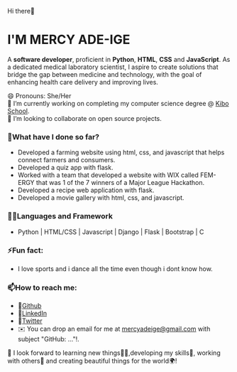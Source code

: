 Hi there👋  
# I'M MERCY ADE-IGE  
A **software developer**, proficient in **Python**, **HTML**, **CSS** and **JavaScript**. As a dedicated medical laboratory scientist, I aspire to create solutions that bridge the gap between medicine and technology, with the goal of enhancing health care delivery and improving lives.

😄 Pronouns: She/Her  
🔭 I’m currently working on completing my computer science degree @ [Kibo School](https://kibo.school/).  
👯 I’m looking to collaborate on open source projects.  

### **🌱What have I done so far?**  
- Developed a farming website using html, css, and javascript that helps connect farmers and consumers.
- Developed a quiz app with flask.  
- Worked with a team that developed a website with WIX called FEM-ERGY that was 1 of the 7 winners of a Major League Hackathon.  
- Developed a recipe web application with flask.  
- Developed a movie gallery with html, css, and javascript.  

### **👩‍🔬Languages and Framework**  
- Python | HTML/CSS | Javascript | Django | Flask | Bootstrap | C 

### **⚡Fun fact:**  
- I love sports and i dance all the time even though i dont know how.  

### **📫How to reach me:**  
- 🔗[Github](https://github.com/mersaii)  
- 🔗[LinkedIn](https://www.linkedin.com/in/mercy-ade-ige/)  
- 🔗[Twitter](https://twitter.com/__Starlightt_)  
- ✉️ You can drop an email for me at mercyadeige@gmail.com with subject "GitHub: ..."!.  

💬 I look forward to learning new things👩‍🏫,developing my skills🧠, working with others🤝 and creating beautiful things for the world🌍!

<!--
**mersaii/mersaii** is a ✨ _special_ ✨ repository because its `README.md` (this file) appears on your GitHub profile. -->

